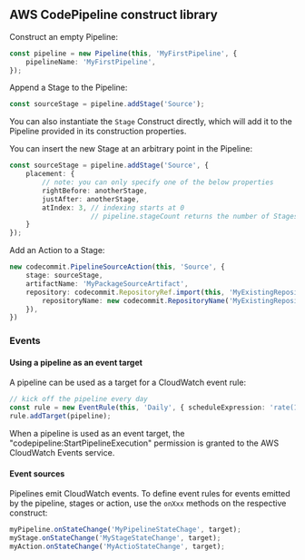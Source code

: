 ## AWS CodePipeline construct library

Construct an empty Pipeline:

```ts
const pipeline = new Pipeline(this, 'MyFirstPipeline', {
    pipelineName: 'MyFirstPipeline',
});
```

Append a Stage to the Pipeline:

```ts
const sourceStage = pipeline.addStage('Source');
```

You can also instantiate the `Stage` Construct directly,
which will add it to the Pipeline provided in its construction properties.

You can insert the new Stage at an arbitrary point in the Pipeline:

```ts
const sourceStage = pipeline.addStage('Source', {
    placement: {
        // note: you can only specify one of the below properties
        rightBefore: anotherStage,
        justAfter: anotherStage,
        atIndex: 3, // indexing starts at 0
                    // pipeline.stageCount returns the number of Stages currently in the Pipeline
    }
});
```

Add an Action to a Stage:

```ts
new codecommit.PipelineSourceAction(this, 'Source', {
    stage: sourceStage,
    artifactName: 'MyPackageSourceArtifact',
    repository: codecommit.RepositoryRef.import(this, 'MyExistingRepository', {
        repositoryName: new codecommit.RepositoryName('MyExistingRepository'),
    }),
})
```

### Events

#### Using a pipeline as an event target

A pipeline can be used as a target for a CloudWatch event rule:

```ts
// kick off the pipeline every day
const rule = new EventRule(this, 'Daily', { scheduleExpression: 'rate(1 day)' });
rule.addTarget(pipeline);
```

When a pipeline is used as an event target, the
"codepipeline:StartPipelineExecution" permission is granted to the AWS
CloudWatch Events service.

#### Event sources

Pipelines emit CloudWatch events. To define event rules for events emitted by
the pipeline, stages or action, use the `onXxx` methods on the respective
construct:

```ts
myPipeline.onStateChange('MyPipelineStateChage', target);
myStage.onStateChange('MyStageStateChange', target);
myAction.onStateChange('MyActioStateChange', target);
```
